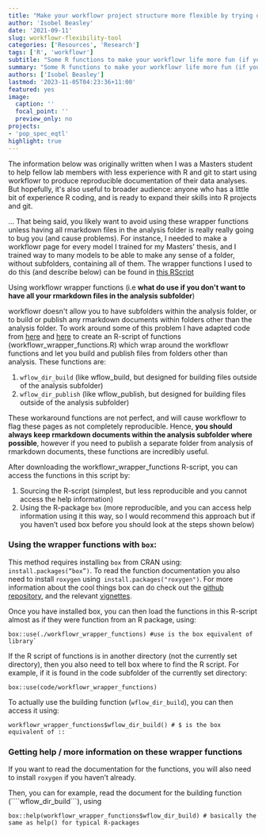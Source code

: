 ```yaml
---
title: "Make your workflowr project structure more flexible by trying out my code wrapper"
author: 'Isobel Beasley'
date: '2021-09-11'
slug: workflowr-flexibility-tool
categories: ['Resources', 'Research']
tags: ['R', 'workflowr']
subtitle: "Some R functions to make your workflowr life more fun (if you don't want to have all your rmarkdown files in the analysis subfolder)"
summary: "Some R functions to make your workflowr life more fun (if you don't want to have all your rmarkdown files in the analysis subfolder)"
authors: ['Isobel Beasley']
lastmod: '2023-11-05T04:23:36+11:00'
featured: yes
image:
  caption: ''
  focal_point: ''
  preview_only: no
projects:
- 'pop_spec_eqtl'
highlight: true
---
```


The information below was originally written when I was a Masters student to help fellow lab members with less experience with R and git to start using workflowr to produce  reproducible documentation of their data analyses. But hopefully, it's also useful to broader audience: anyone who has a little bit of experience R coding, and is ready to expand their skills into R projects and git. 

... That being said, you likely want to avoid using these wrapper functions unless having all rmarkdown files in the analysis folder is really really going to bug you (and cause problems). For instance, I needed to make a workflowr page for every model I trained for my Masters' thesis, and I trained way to many models to be able to make any sense of a folder, without subfolders, containing all of them. The wrapper functions I used to do this (and describe below) can be found in [this RScript]( https://github.com/IJbeasley/Personal_Academic_Website/blob/main/content/code_sharing/workflowr_wrapper_functions.R)


Using workflowr wrapper functions (i.e **what do use if you don't want to have all your rmarkdown files in the analysis subfolder**)

workflowr doesn't allow you to have subfolders within the analysis folder, or to build or publish any rmarkdown documents within folders other than the analysis folder. To work around some of this problem I have adapted code from [here](https://github.com/jdblischak/workflowr/issues/95) and [here](https://github.com/jdblischak/workflowr/blob/master/R/wflow_publish.R) to create an
R-script of functions (workflowr_wrapper_functions.R) which wrap around the workflowr functions and let you build and publish files from folders other than analysis. These functions are:

1. ```wflow_dir_build``` (like wflow_build, but designed for building files outside of the analysis subfolder)
2. ```wflow_dir_publish``` (like wflow_publish, but designed for building files outside of the analysis subfolder)

These workaround functions are not perfect, and will cause workflowr to flag these pages as not completely reproducible. Hence, **you should always keep rmarkdown documents within the analysis subfolder where possible**, however if you need to publish a separate folder from analysis of rmarkdown documents, these functions are incredibly useful.

After downloading the workflowr_wrapper_functions R-script, you can access the functions in this script by:

1. Sourcing the R-script (simplest, but less reproducible and you cannot access the help information)
2. Using the R-package ```box``` (more reproducible, and you can access help information using it this way, so I would recommend this approach but if you haven’t used box before you should look at the steps shown below)


### Using the wrapper functions with ```box```:

This method requires installing ```box``` from CRAN using: ```install.packages(“box”)```. To read the function documentation you also need to install ```roxygen``` using``` install.packages("roxygen")```. For more information about the cool things box can do check out the [github repository](https://github.com/klmr/box), and the relevant [vignettes](https://klmr.me/box/articles/box.html).

Once you have installed box, you can then load the functions in this R-script almost as if they were function from an R package, using:

```
box::use(./workflowr_wrapper_functions) #use is the box equivalent of library`
```

If the R script of functions is in another directory (not the currently set directory), then you also need to tell box where to find the R script. For example, if it is found in the code subfolder of the currently set directory:

```
box::use(code/workflowr_wrapper_functions)
```

To actually use the building function (```wflow_dir_build```), you can then access it using:

```
workflowr_wrapper_functions$wflow_dir_build() # $ is the box equivalent of ::
```

### Getting help / more information on these wrapper functions

If you want to read the documentation for the functions, you will also need to install ```roxygen``` if you haven’t already. 

Then, you can for example, read the document for the building function (````wflow_dir_build```), using 
```
box::help(workflowr_wrapper_functions$wflow_dir_build) # basically the same as help() for typical R-packages 
```
